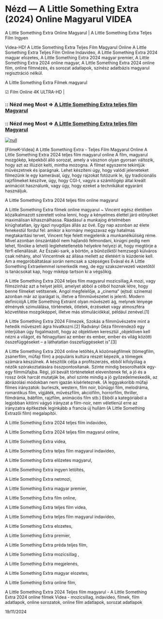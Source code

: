 # Nézd — A Little Something Extra (2024) Online Magyarul VIDEA





A Little Something Extra Online Magyarul | A Little Something Extra Teljes Film Ingyen

Videa-HD! A Little Something Extra Teljes Film Magyarul Online A Little Something Extra Teljes Film Online Indavideo, A Little Something Extra 2024 magyar elozetes, A Little Something Extra 2024 magyar premier, A Little Something Extra 2024 online magyar, A Little Something Extra 2024 online film, online filmnézés, és sorozat adatlapok, színész adatbázis magyarul regisztráció nélkül.

A Little Something Extra Filmek magyarul

☑ Film Online 4K ULTRA-HD |

### :: Nézd meg Most => [A Little Something Extra teljes film Magyarul](https://t.co/oltPQfE1uQ)

### :: Nézd meg Most => [A Little Something Extra teljes film Magyarul](https://t.co/oltPQfE1uQ)

[![null](https://static.wixstatic.com/media/855a25_043b5abeb4ae4d35ac003198e7fe56ed~mv2.gif)](https://t.co/oltPQfE1uQ)

[FilmeK-Videa] A Little Something Extra - Teljes Film Magyarul Online A Little Something Extra 2024 teljes film magyarul online A film, magyarul mozgókép, képekből álló sorozat, amely a vásznon olyan gyorsan változik, hogy azt az illúziót kelti, mintha mozogna. A filmet egyszerre tekintjük művészetnek és iparágnak. Lehet készíteni úgy, hogy valódi jeleneteket filmezünk le egy kamerával, úgy, hogy rajzokat fotózunk le, így tradicionális rajzfilmeket készítve, úgy, hogy CGI-t, vagyis a számítógép által kreált animációt használunk, vagy úgy, hogy ezeket a technikákat egyaránt használjuk.

A Little Something Extra 2024 teljes film online magyarul

A Little Something Extra filmek online magyarul ~ Vincent egész életében közalkalmazott szeretett volna lenni, hogy a kényelmes élettel járó előnyöket maximálisan kihasználhassa. Ráadásul a munkajog értelmében kirúghatatlan, így igazi nyugdíjas állás az övé. Egy nap azonban az élete fenekestül fordul fel: amikor a kormány megszavaz egy hatalmas megtakarítási tervet, Vincent feje felett megjelenik a munkanélküliség réme. Mivel azonban önszántából nem hajlandó felmondani, kirúgni pedig nem lehet, főnöke a lehető leglehetetlenebb helyekre helyezi át, hogy megtörje a férfi ellenállását. Az Északi-sark, a börtön, a bűnözőktől hemzsegő külváros csak néhány, ahol Vincentnek az állása mellett az életéért is küzdenie kell. Ám a megpróbáltatásai során nemcsak a szépséges Evával és A Little Something Extraelemmel ismerkedik meg, de egy szakszervezeti vezetőtől is tanácsokat kap, hogy miképp tartson ki a végsőkig.

A Little Something Extra 2024 teljes film magyarul mozicsillag,A mozi, vagy filmszínház azt a helyet jelöli, amelyet abból a célból hoznak létre, hogy benne filmeket vetítsenek. Angol megfelelője, a „cinema” (ejtsd: szinema) azonban már az iparágat is, illetve a filmművészetet is jelenti. Modern definíciójA Little Something Extraint olyan művészeti ág, melynek lényege élmények szimulálása, történetek, ötletek, érzéseket vagy atmoszféra közvetítése mozgóképpel, illetve más stimulációkkal, például zenével.[1]

A Little Something Extra 2024 Filmezek, Szokás a filmművészetre mint a hetedik művészeti ágra hivatkozni.[2] Radványi Géza filmrendező egy interjúban úgy fogalmazott, hogy az objektíven keresztül „objektíven kell nézni a világot, és felnagyítani az ember és ember, ember és világ közötti összefüggéseket – a láthatatlan összefüggéseket is”.[3]

A Little Something Extra 2024 online letöltés,A közönségfilmek (tömegfilm, zsánerfilm, műfaji film) a populáris kultúra részét képezik, a tömegek számára készülnek. A készítők célja a profitszerzés, ebből kifolyólag a nézők szórakoztatására összpontosítanak. Szinte mindig besorolhatók egy-egy filmműfajba. Régi, jól bevált történeteket elevenítenek fel, a jó és a rossz örök harcát mutatják be, ahol szinte mindig a jó győzedelmeskedik, az ábrázolási módokban nem igazán kísérleteznek. (A leggyakoribb műfaji filmes irányzatok: burleszk, western, film noir, bűnügyi film, melodráma, romantikus film, vígjáték, művészfilm, akciófilm, horrorfilm, thriller, filmdráma, bábfilm, rajzfilm, animációs film stb.) Ebből a kategóriából a legjobban kitörni vágyó irányzat a film-noir, nem véletlenül erre az irányzatra építkeztek leginkább a francia új hullám (A Little Something Extrazői film) megalapítói.

A Little Something Extra 2024 teljes film indavideo,

A Little Something Extra 2024 teljes film magyarul online,

A Little Something Extra videa,

A Little Something Extra teljes film magyarul indavideo,

A Little Something Extra előzetes magyarul,

A Little Something Extra ingyen letöltés,

A Little Something Extra netmozi,

A Little Something Extra magyar premier,

A Little Something Extra film online,

A Little Something Extra teljes film videa,

A Little Something Extra teljes film magyarul indavideo,

A Little Something Extra elozetes,

A Little Something Extra premier,

A Little Something Extra préda teljes film,

A Little Something Extra mozicsillag ,

A Little Something Extra megjelenés,

A Little Something Extra magyar elozetes,

A Little Something Extra online film,

A Little Something Extra 2024 Teljes film magyarul - A Little Something Extra 2024 online filmek Videa - mozicsillag, indavideo, filmek, film adatlapok, online sorozatok, online film adatlapok, sorozat adatlapok

19/11/2024
